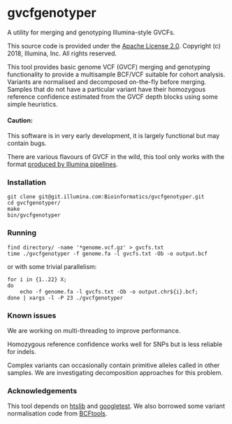 # gvcfgenotyper 

A utility for merging and genotyping Illumina-style GVCFs.

This source code is provided under the [Apache License 2.0](https://choosealicense.com/licenses/apache-2.0/#). Copyright (c) 2018, Illumina, Inc. All rights reserved.

This tool provides basic genome VCF (GVCF) merging and genotyping functionality to provide a multisample BCF/VCF suitable for cohort analysis. Variants are normalised and decomposed on-the-fly before merging. Samples that do not have a particular variant have their homozygous reference confidence estimated from the GVCF depth blocks using some simple heuristics.

#### Caution:
This software is in very early development, it is largely functional but may contain bugs.

There are various flavours of GVCF in the wild, this tool only works with the format [produced by Illumina pipelines](https://sites.google.com/site/gvcftools/home/about-gvcf).


### Installation

```
git clone git@git.illumina.com:Bioinformatics/gvcfgenotyper.git
cd gvcfgenotyper/
make
bin/gvcfgenotyper
```

### Running

```
find directory/ -name '*genome.vcf.gz' > gvcfs.txt
time ./gvcfgenotyper -f genome.fa -l gvcfs.txt -Ob -o output.bcf
```

or with some trivial parallelism:

```
for i in {1..22} X;
do 
    echo -f genome.fa -l gvcfs.txt -Ob -o output.chr${i}.bcf;
done | xargs -l -P 23 ./gvcfgenotyper
```

### Known issues

We are working on multi-threading to improve performance.

Homozygous reference confidence works well for SNPs but is less reliable for indels.

Complex variants can occasionally contain primitive alleles called in other samples. We are investigating decomposition approaches for this problem.

### Acknowledgements

This tool depends on [htslib](www.htslib.org) and [googletest](https://github.com/google/googletest). We also borrowed some variant normalisation code from [BCFtools](https://samtools.github.io/bcftools/bcftools.html).
